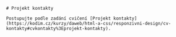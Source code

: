 
    # Projekt kontakty

    Postupujte podle zadání cvičení [Projekt kontakty](https://kodim.cz/kurzy/daweb/html-a-css/responzivni-design/cv-kontakty#cvkontakty%3Eprojekt-kontakty).
    